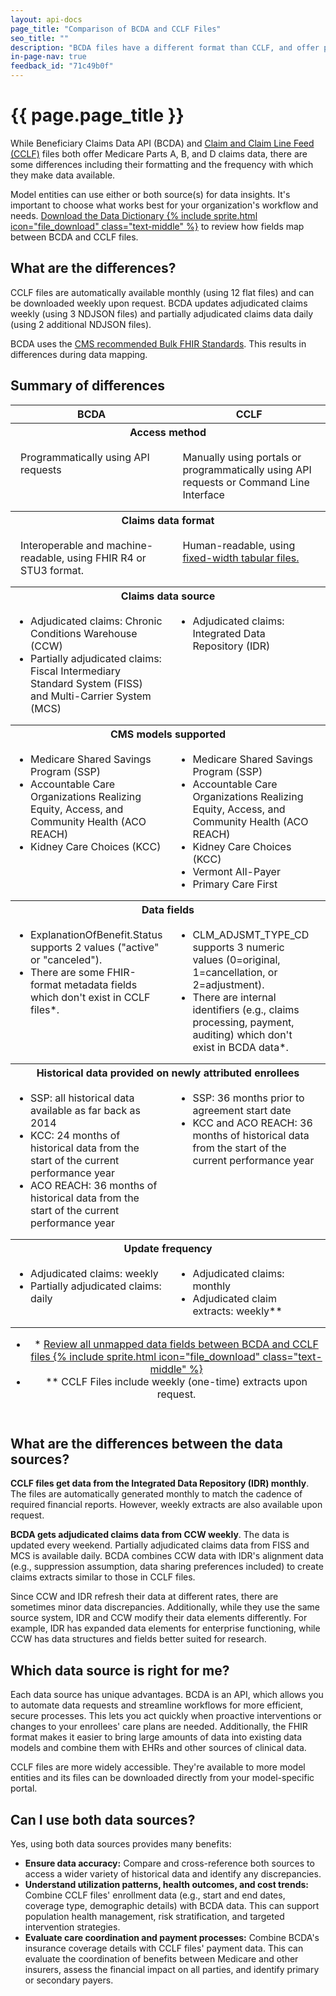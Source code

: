 ```yaml
---
layout: api-docs
page_title: "Comparison of BCDA and CCLF Files"
seo_title: ""
description: "BCDA files have a different format than CCLF, and offer partially adjudicated claims data which updates more frequently."
in-page-nav: true
feedback_id: "71c49b0f"
---
```


# {{ page.page_title }}

While Beneficiary Claims Data API (BCDA) and <a href="https://www.cms.gov/files/document/cclf-information-packet.pdf" target="blank" rel="noopener noreferrer">Claim and Claim Line Feed (CCLF)</a> files both offer Medicare Parts A, B, and D claims data, there are some differences including their formatting and the frequency with which they make data available.

Model entities can use either or both source(s) for data insights. It's important to choose what works best for your organization's workflow and needs. <a href="{{ '/assets/downloads/BCDA_Data_Dictionary.xlsx' | relative_url }}" data-tealium="download">Download the Data Dictionary {% include sprite.html icon="file_download" class="text-middle" %}</a> to review how fields map between BCDA and CCLF files.

## What are the differences?

CCLF files are automatically available monthly (using 12 flat files) and can be downloaded weekly upon request. BCDA updates adjudicated claims weekly (using 3 NDJSON files) and partially adjudicated claims data daily (using 2 additional NDJSON files).

BCDA uses the <a href="https://www.cms.gov/priorities/key-initiatives/burden-reduction/interoperability/implementation-guides-and-standards/standards-and-igs-index-and-resources" target="_blank" rel="noopener noreferrer">CMS recommended Bulk FHIR Standards</a>. This results in differences during data mapping.

## Summary of differences

<table class="usa-table usa-table--stacked usa-table--borderless">
    <thead>
        <tr>
            <!-- <th scope="col"></th> -->
            <th scope="col" width="50%">BCDA</th>
            <th scope="col" width="50%">CCLF</th>
        </tr>
    </thead>
    <tbody>
        <tr>
          <th scope="rowgroup" colspan="2">Access method</th>
        </tr>
        <tr>
            <td style="vertical-align: baseline; padding: 1rem;">Programmatically using API requests</td>
            <td style="vertical-align: baseline; padding: 1rem;">Manually using portals or programmatically using API requests or Command Line Interface</td>
        </tr>
      </tbody>
      <tbody>
        <tr>
          <th scope="rowgroup" colspan="2">Claims data format</th>
        </tr>
        <tr>
            <td style="vertical-align: baseline; padding: 1rem;">Interoperable and machine-readable, using FHIR R4 or STU3 format.</td>
            <td style="vertical-align: baseline; padding: 1rem;">Human-readable, using <a href="https://www.cms.gov/files/document/cclf-information-packet.pdf" target="_blank" rel="noopener noreferrer">fixed-width tabular files.</a></td>
        </tr>
      </tbody>
      <tbody>
        <tr>
          <th scope="rowgroup" colspan="2">Claims data source</th>
        </tr>
        <tr>
            <td style="vertical-align: baseline; padding: 1rem;">
              <ul style="margin: 0; padding-left: 1rem;">
                  <li>Adjudicated claims: Chronic Conditions Warehouse (CCW)</li>
                  <li>Partially adjudicated claims: Fiscal Intermediary Standard System (FISS) and Multi-Carrier System (MCS)</li>
              </ul>
            </td>
            <td style="vertical-align: baseline; padding: 1rem;">
              <ul style="margin: 0; padding-left: 1rem;">
                <li>Adjudicated claims: Integrated Data Repository (IDR)</li>
              </ul>
            </td>
        </tr>
      </tbody>
      <tbody>
        <tr>
          <th scope="rowgroup" colspan="2">CMS models supported</th>
        </tr>
        <tr>
            <td style="vertical-align: baseline; padding: 1rem;">
                <ul style="margin: 0; padding-left: 1rem;">
                    <li>Medicare Shared Savings Program (SSP)</li>
                    <li>Accountable Care Organizations Realizing Equity, Access, and Community Health (ACO REACH)</li>
                    <li>Kidney Care Choices (KCC)</li>
                </ul>
            </td>
            <td style="vertical-align: baseline; padding: 1rem;">
                <ul style="margin: 0; padding-left: 1rem;">
                    <li>Medicare Shared Savings Program (SSP)</li>
                    <li>Accountable Care Organizations Realizing Equity, Access, and Community Health (ACO REACH)</li>
                    <li>Kidney Care Choices (KCC)</li>
                    <li>Vermont All-Payer</li>
                    <li>Primary Care First</li>
                </ul>
            </td>
        </tr>
      </tbody>
      <tbody>
        <tr>
          <th scope="rowgroup" colspan="2">Data fields</th>
        </tr>
        <tr>
            <td style="vertical-align: baseline; padding: 1rem;">
                <ul style="margin: 0; padding-left: 1rem;">
                    <li>ExplanationOfBenefit.Status supports 2 values ("active" or "canceled").</li> 
                    <li>There are some FHIR-format metadata fields which don't exist in CCLF files*.</li>
                </ul>
            </td>
            <td style="vertical-align: baseline; padding: 1rem;">
                <ul style="margin: 0; padding-left: 1rem;">
                    <li>CLM_ADJSMT_TYPE_CD supports 3 numeric values (0=original, 1=cancellation, or 2=adjustment). </li>
                    <li>There are internal identifiers (e.g., claims processing, payment, auditing) which don't exist in BCDA data*.</li>
                </ul>
            </td>
        </tr>
      </tbody>
      <tbody>
        <tr>
          <th scope="rowgroup" colspan="2">Historical data provided on newly attributed enrollees</th>
        </tr>
        <tr>
            <td style="vertical-align: baseline; padding: 1rem;">
                <ul style="margin: 0; padding-left: 1rem;">
                    <li>SSP: all historical data available as far back as 2014</li>
                    <li>KCC: 24 months of historical data from the start of the current performance year</li>
                    <li>ACO REACH: 36 months of historical data from the start of the current performance year</li>
                </ul>
            </td>
            <td style="vertical-align: baseline; padding: 1rem;">
                <ul style="margin: 0; padding-left: 1rem;">
                    <li>SSP: 36 months prior to agreement start date</li>
                    <li>KCC and ACO REACH: 36 months of historical data from the start of the current performance year</li>
                </ul>
            </td>
        </tr>
      </tbody>
      <tbody>
        <tr>
          <th scope="rowgroup" colspan="2">Update frequency</th>
        </tr>
        <tr>
            <td style="vertical-align: baseline; padding: 1rem;">
                <ul style="margin: 0; padding-left: 1rem;">
                    <li>Adjudicated claims: weekly</li>
                    <li>Partially adjudicated claims: daily</li>
                </ul>
            </td>
            <td style="vertical-align: baseline; padding: 1rem;">
              <ul style="margin: 0; padding-left: 1rem;">
                  <li>Adjudicated claims: monthly</li>
                  <li>Adjudicated claim extracts: weekly**</li>
              </ul>
            </td>
        </tr>
    </tbody>
    <caption style="caption-side: bottom;">
      <ul>
        <li>* <a href="{{ '/assets/downloads/unmapped-fields-between-cclf-and-bcda.xlsx' | relative_url }}" data-tealium="download">Review all unmapped data fields between BCDA and CCLF files {% include sprite.html icon="file_download" class="text-middle" %}</a></li>
        <li>** CCLF Files include weekly (one-time) extracts upon request.</li>
      </ul>
    </caption>
</table>


## What are the differences between the data sources?

**CCLF files get data from the Integrated Data Repository (IDR) monthly**. The files are automatically generated monthly to match the cadence of required financial reports. However, weekly extracts are also available upon request.

**BCDA gets adjudicated claims data from CCW weekly**. The data is updated every weekend. Partially adjudicated claims data from FISS and MCS is available daily. BCDA combines CCW data with IDR's alignment data (e.g., suppression assumption, data sharing preferences included) to create claims extracts similar to those in CCLF files.

Since CCW and IDR refresh their data at different rates, there are sometimes minor data discrepancies. Additionally, while they use the same source system, IDR and CCW modify their data elements differently. For example, IDR has expanded data elements for enterprise functioning, while CCW has data structures and fields better suited for research. 

## Which data source is right for me?
Each data source has unique advantages. BCDA is an API, which allows you to automate data requests and streamline workflows for more efficient, secure processes. This lets you act quickly when proactive interventions or changes to your enrollees' care plans are needed. Additionally, the FHIR format makes it easier to bring large amounts of data into existing data models and combine them with EHRs and other sources of clinical data. 

CCLF files are more widely accessible. They're available to more model entities and its files can be downloaded directly from your model-specific portal.

## Can I use both data sources?

Yes, using both data sources provides many benefits:

- **Ensure data accuracy:** Compare and cross-reference both sources to access a wider variety of historical data and identify any discrepancies. 
- **Understand utilization patterns, health outcomes, and cost trends:** Combine CCLF files' enrollment data (e.g., start and end dates, coverage type, demographic details) with BCDA data. This can support population health management, risk stratification, and targeted intervention strategies.
- **Evaluate care coordination and payment processes:** Combine BCDA's insurance coverage details with CCLF files' payment data. This can evaluate the coordination of benefits between Medicare and other insurers, assess the financial impact on all parties, and identify primary or secondary payers.

